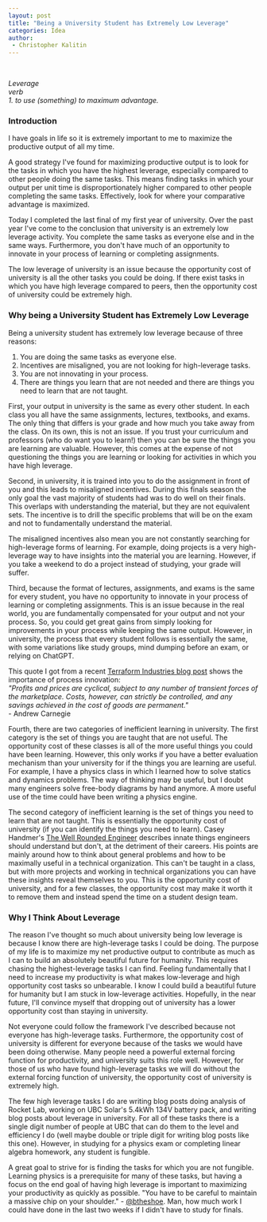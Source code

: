 ```yaml
---
layout: post
title: "Being a University Student has Extremely Low Leverage"
categories: Idea
author:
 - Christopher Kalitin
---
```

<head>
    <meta property="og:image" content="{{site.url}}/assets/images/jevons-learning-rate/notebook.jpg">
</head>

<i>Leverage</i>  
<i>verb</i>    
<i>1. to use (something) to maximum advantage.</i>  

### <b>Introduction</b>

I have goals in life so it is extremely important to me to maximize the productive output of all my time.

A good strategy I've found for maximizing productive output is to look for the tasks in which you have the highest leverage, especially compared to other people doing the same tasks. This means finding tasks in which your output per unit time is disproportionately higher compared to other people completing the same tasks. Effectively, look for where your comparative advantage is maximized.

Today I completed the last final of my first year of university. Over the past year I've come to the conclusion that university is an extremely low leverage activity. You complete the same tasks as everyone else and in the same ways. Furthermore, you don't have much of an opportunity to innovate in your process of learning or completing assignments.

The low leverage of university is an issue because the opportunity cost of university is all the other tasks you could be doing. If there exist tasks in which you have high leverage compared to peers, then the opportunity cost of university could be extremely high.

### <b>Why being a University Student has Extremely Low Leverage</b>

Being a university student has extremely low leverage because of three reasons:
1. You are doing the same tasks as everyone else.
2. Incentives are misaligned, you are not looking for high-leverage tasks.
2. You are not innovating in your process.
3. There are things you learn that are not needed and there are things you need to learn that are not taught.

First, your output in university is the same as every other student. In each class you all have the same assignments, lectures, textbooks, and exams. The only thing that differs is your grade and how much you take away from the class. On its own, this is not an issue. If you trust your curriculum and professors (who do want you to learn!) then you can be sure the things you are learning are valuable. However, this comes at the expense of not questioning the things you are learning or looking for activities in which you have high leverage.

Second, in university, it is trained into you to do the assignment in front of you and this leads to misaligned incentives. During this finals season the only goal the vast majority of students had was to do well on their finals. This overlaps with understanding the material, but they are not equivalent sets. The incentive is to drill the specific problems that will be on the exam and not to fundamentally understand the material.

The misaligned incentives also mean you are not constantly searching for high-leverage forms of learning. For example, doing projects is a very high-leverage way to have insights into the material you are learning. However, if you take a weekend to do a project instead of studying, your grade will suffer.

Third, because the format of lectures, assignments, and exams is the same for every student, you have no opportunity to innovate in your process of learning or completing assignments. This is an issue because in the real world, you are fundamentally compensated for your output and not your process. So, you could get great gains from simply looking for improvements in your process while keeping the same output. However, in university, the process that every student follows is essentially the same, with some variations like study groups, mind dumping before an exam, or relying on ChatGPT. 

This quote I got from a recent [Terraform Industries blog post](https://terraformindustries.wordpress.com/2025/03/25/no-excuses-how-to-build-scale-and-win-in-hard-tech/) shows the importance of process innovation:  
<i>"Profits and prices are cyclical, subject to any number of transient forces of the marketplace. Costs, however, can strictly be controlled, and any savings achieved in the cost of goods are permanent."</i>  
\- Andrew Carnegie  

Fourth, there are two categories of inefficient learning in university. The first category is the set of things you are taught that are not useful. The opportunity cost of these classes is all of the more useful things you could have been learning. However, this only works if you have a better evaluation mechanism than your university for if the things you are learning are useful. For example, I have a physics class in which I learned how to solve statics and dynamics problems. The way of thinking may be useful, but I doubt many engineers solve free-body diagrams by hand anymore. A more useful use of the time could have been writing a physics engine.

The second category of inefficient learning is the set of things you need to learn that are not taught. This is essentially the opportunity cost of university (if you can identify the things you need to learn). Casey Handmer's [The Well Rounded Engineer](https://caseyhandmer.wordpress.com/2024/01/30/the-well-rounded-engineer/) describes innate things engineers should understand but don't, at the detriment of their careers. His points are mainly around how to think about general problems and how to be maximally useful in a technical organization. This can't be taught in a class, but with more projects and working in technical organizations you can have these insights reveal themselves to you. This is the opportunity cost of university, and for a few classes, the opportunity cost may make it worth it to remove them and instead spend the time on a student design team. 

### <b>Why I Think About Leverage</b>

The reason I've thought so much about university being low leverage is because I know there are high-leverage tasks I could be doing. The purpose of my life is to maximize my net productive output to contribute as much as I can to build an absolutely beautiful future for humanity. This requires chasing the highest-leverage tasks I can find. Feeling fundamentally that I need to increase my productivity is what makes low-leverage and high opportunity cost tasks so unbearable. I know I could build a beautiful future for humanity but I am stuck in low-leverage activities. Hopefully, in the near future, I'll convince myself that dropping out of university has a lower opportunity cost than staying in university.

Not everyone could follow the framework I've described because not everyone has high-leverage tasks. Furthermore, the opportunity cost of university is different for everyone because of the tasks we would have been doing otherwise. Many people need a powerful external forcing function for productivity, and university suits this role well. However, for those of us who have found high-leverage tasks we will do without the external forcing function of university, the opportunity cost of university is extremely high.

The few high leverage tasks I do are writing blog posts doing analysis of Rocket Lab, working on UBC Solar's 5.4kWh 134V battery pack, and writing blog posts about leverage in university. For all of these tasks there is a single digit number of people at UBC that can do them to the level and efficiency I do (well maybe double or triple digit for writing blog posts like this one). However, in studying for a physics exam or completing linear algebra homework, any student is fungible. 

A great goal to strive for is finding the tasks for which you are not fungible. Learning physics is a prerequisite for many of these tasks, but having a focus on the end goal of having high leverage is important to maximizing your productivity as quickly as possible. "You have to be careful to maintain a massive chip on your shoulder." - [@btheshoe](https://x.com/btheshoe/status/1807520518704427409). Man, how much work I could have done in the last two weeks if I didn't have to study for finals. 
